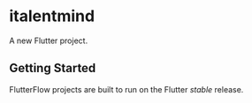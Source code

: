 # italentmind

A new Flutter project.

## Getting Started

FlutterFlow projects are built to run on the Flutter _stable_ release.
